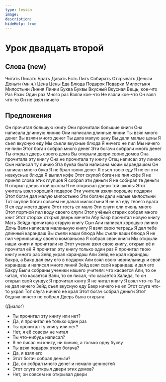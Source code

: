```yaml
---
type: lesson
image:
description:
hideHelp: true
---
```


# Урок двадцать второй

## Слова {new}

Читать
Писать
Брать
Давать
Есть
Пить
Собирать
Открывать
Деньги
Деньги (мн.ч.)
Цена
Цены
Еда
Блюда
Подарок
Подарки
Милостыня
Милостыни
Линия
Линии
Буква
Буквы
Вкусный
Вкусная
Вещь; кое-что
Раз
Разы
Один раз
Много раз
Взяли кое-что
Не взяли кое-что
Он взял что-то
Он не взял ничего

## Предложения

Он прочитал большую книгу
Они прочитали большие книги
Она написала длинную линию
Они написали длинные линии
Ты взял много денег
Вы взяли много денег
Ты дала малую цену
Вы дали малые цены
Я съел вкусную еду
Мы съели вкусные блюда
Я ничего не пил
Мы ничего не пили
Этот богач собрал много денег
Эти богачи собрали много денег
Ты открыл дверь своего дома
Вы открыли двери своих домов
Она прочитала эту книгу
Она не прочитала ту книгу
Отец написал эту линию
Сын написал ту линию
Эта буква была написана моим карандашом
Он написал много букв
Я не брал твоих денег
Я съел твою еду
Я не ел эти невкусные блюда
Я выпил кофе
Этот скупой богач не пил кофе
Я не принял слова этих глупцов
Я собрал эти деньги
Я не собирал те деньги
Я открыл дверь этой школы
Я не открывал двери той школы
Этот учитель взял хороший подарок
Эти учителя взяли хорошие подарки
Этот богач дал малую милостыню
Эти богачи дали малые милостыни
Тот скупой богач совсем не давал милостыни
Я не ел еду твоего врага
Я ел еду моего друга
Этот гость ел мало
Эти слуги ели очень много
Этот портной пил воду своего слуги
Этот учёный старик собрал много книг
Этот сторож открыл дверь мечети
Абу Бакр прочитал новую книгу
Мать Зейда прочитала старую книгу
Сын Али написал хорошую линию
Дочь Вали написала маленькую книгу
Я взял свою тетрадь
Я дал тебе длинный карандаш
Вы съели наши блюда
Мы съели ваши блюда
Я не пил чернильницу своего компаньона
Я собрал свои книги
Мы открыли наши книги и прочитали их
Этот ученик взял свою книгу, открыл её и прочитал её
Я прочитал эту книгу только один раз
Я прочитал твою книгу много раз
Зейд украл карандаш Али
Зейд не крал карандаш Бакра, а Бакр дал ему его в подарок
Али взял свою чернильницу и свой карандаш и написал много линий
Зейд взял свой карандаш и дал его Бакру
Были собраны ученики нашего учителя: что касается Али, то он читал, что касается Вали, то он писал, что касается Халида, то он открыл свой сундук
Я прочитал книгу
Я не читал книгу
Я взял что-то
Ты не дал ничего
Зейд съел вкусную еду
Бакр ничего не ел
Этот слуга что-то украл
Тот слуга ничего не крал
Этот богач собрал деньги
Этот бедняк ничего не собрал
Дверь была открыта

(Диалог)

- Ты прочитал эту книгу или нет?
- Да, я прочитал её только один раз
- Ты прочитал ту книгу или нет?
- Нет, я её совсем не читал
- Ты что-нибудь написал?
- Я не писал ни книгу, ни линию, а только одну букву
- Ты взял подарок этого богача?
- Да, я взял его
- Этот богач собрал деньги?
- Да, он собрал много денег и немало ценностей
- Этот слуга открыл двери этих домов?
- Нет, он совсем не открывал двери
